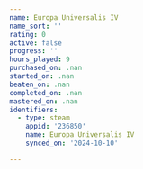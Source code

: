```yaml
---
name: Europa Universalis IV
name_sort: ''
rating: 0
active: false
progress: ''
hours_played: 9
purchased_on: .nan
started_on: .nan
beaten_on: .nan
completed_on: .nan
mastered_on: .nan
identifiers:
  - type: steam
    appid: '236850'
    name: Europa Universalis IV
    synced_on: '2024-10-10'

---
```

